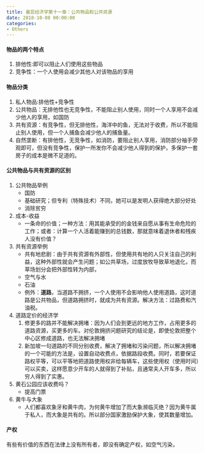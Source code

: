 ```yaml
---
title: 曼昆经济学第十一章：公共物品和公共资源
date: 2018-10-08 00:00:00
categories:
- Others
---
```

#### 物品的两个特点
1. 排他性:即可以阻止人们使用这些物品
2. 竞争性：一个人使用会减少其他人对该物品的享用

#### 物品分类
1. 私人物品:排他性+竞争性
2. 公共物品：无排他性也无竞争性，不能阻止别人使用，同时一个人享用不会减少他人的享用，如国防
3. 共有资源：有竞争性，但无排他性，海洋中的鱼，无法对于收费，所以不能阻止别人使用，但一个人捕鱼会减少他人的捕鱼量。
4. 自然垄断：有排他性，无竞争性，如消防，要阻止别人享用，消防部分袖手旁观即可，但没有竞争性，保护一所发你不会减少他人得到的保护，多保护一套房子的成本是微不足道的。

#### 公共物品与共有资源的区别
1. 公共物品举例
    - 国防
    - 基础研究；但专利（特殊技术）不同，她可以是发明人获得绝大部分好处
    - 消除贫穷
2. 成本-收益
    - 一条命的价值；一种方法：用其能承受的的金钱来自愿从事有生命危险的工作；或者：计算一个人活着能赚到的总钱数，那就意味着退休者和残疾人没有价值？
3. 共有资源举例
    - 共有地悲剧：由于共有资源有外部性，但使用共有地的人只关注自己的利益，这种外部性就会产生问题；如公共草场，过度放牧导致草地退化，而草场划分会把外部性转为内部，
    - 空气与水
    - 石油
    - 例外：**道路**，当道路不拥挤，一个人使用不会影响他人使用道路，这时道路是公共物品，但道路拥挤时，就成为共有资源。解决方法：过路费和汽油税。
4. 道路定价的经济学
    1. 修更多的路并不能解决拥堵：因为人们会到更远的地方工作，占用更多的道路资源，买更多的车。对伦敦拥挤问题研究的结论是，即使伦敦把整个中心区修成道路，也无法解决拥堵
    2. 新加坡一句道路的不同分别收费，解决了拥堵和污染问题，所以解决拥堵的一个可能的方法是，设置自动收费点，依据路段收费。同时，若要保证路权平等，可以平等地把道路使用权非给每辆车，这些使用权（使用时间）可以买卖，这样愿意少开车的人就得到了补贴，且通常夫人开车多，所以穷人得到了实惠。
5. 黄石公园应该收费吗？
    - 提高门票
6. 黄牛与大象
    - 人们都喜欢象牙和黄牛肉，为何黄牛增加了而大象濒临灭绝？因为黄牛属于私人，而大象是共有的。所以部分国家激励保护大象，使其数量增加。
#### 产权
有些有价值的东西在法律上没有所有者，即没有确定产权，如空气污染，

